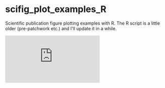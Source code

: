 # scifig_plot_examples_R
Scientific publication figure plotting examples with R. The R script is a little older (pre-patchwork etc.) and I'll update it in a while.

![figure_example](https://github.com/marco-meer/scifig_plot_examples_R/blob/main/figure_example.pdf)
